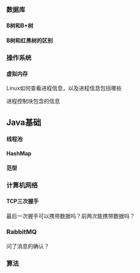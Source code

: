 ### 数据库

#### B树和B+树

#### B树和红黑树的区别



### 操作系统

#### 虚拟内存

Linux如何查看进程信息，以及进程信息包括哪些

进程控制块包含的信息



## Java基础

#### 线程池

#### HashMap

#### 范型



### 计算机网络

#### TCP三次握手

最后一次握手可以携带数据吗？前两次能携带数据吗？





### RabbitMQ

问了消息的确认？



### 算法





